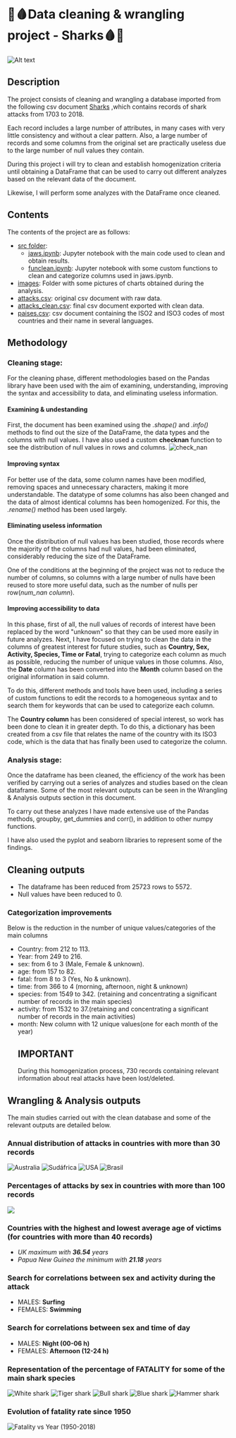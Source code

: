 # 🦈🩸Data cleaning & wrangling project - Sharks🩸🦈
![Alt text](https://static1.colliderimages.com/wordpress/wp-content/uploads/2023/06/jaws-movies-ranked-worst-to-best.jpg?q=50&fit=contain&w=1140&h=&dpr=1.5)
## Description
The project consists of cleaning and wrangling a database imported from the following csv document [Sharks](https://www.kaggle.com/datasets/teajay/global-shark-attacks) ,which contains records of shark attacks from 1703 to 2018.

Each record includes a large number of attributes, in many cases with very little consistency and without a clear pattern. Also, a large number of records and some columns from the original set are practically useless due to the large number of null values ​​they contain.

During this project i will try to clean and establish homogenization criteria until obtaining a DataFrame that can be used to carry out different analyzes based on the relevant data of the document.

Likewise, I will perform some analyzes with the DataFrame once cleaned.
## Contents
The contents of the project are as follows:
- [src folder](https://github.com/arromeral/w2pandas_arromeral/tree/main/src):
  - [jaws.ipynb](https://github.com/arromeral/w2pandas_arromeral/blob/main/src/jaws.ipynb): Jupyter notebook with the main code used to clean and obtain results.
  - [funclean.ipynb](https://github.com/arromeral/w2pandas_arromeral/blob/main/src/funclean.ipynb): Jupyter notebook with some custom functions to clean and categorize columns used in jaws.ipynb.
- [images](https://github.com/arromeral/w2pandas_arromeral/tree/main/images): Folder with some pictures of charts obtained during the analysis.
- [attacks.csv](https://github.com/arromeral/w2pandas_arromeral/blob/main/attacks.csv): original csv document with raw data.
- [attacks_clean.csv](https://github.com/arromeral/w2pandas_arromeral/blob/main/attacks_clean.csv): final csv document exported with clean data.
- [paises.csv](https://github.com/arromeral/w2pandas_arromeral/blob/main/paises.csv): csv document containing the ISO2 and ISO3 codes of most countries and their name in several languages.
## Methodology
### Cleaning stage:

For the cleaning phase, different methodologies based on the Pandas library have been used with the aim of examining, understanding, improving the syntax and accessibility to data, and eliminating useless information.
#### Examining & undestanding
First, the document has been examined using the *.shape()* and *.info()* methods to find out the size of the DataFrame, the data types and the columns with null values.
I have also used a custom **checknan** function to see the distribution of null values ​​in rows and columns.
![check_nan](https://github.com/arromeral/w2pandas_arromeral/assets/138980560/f6faaff1-99a4-49b3-bd97-aa67dd17315c)

#### Improving syntax
For better use of the data, some column names have been modified, removing spaces and unnecessary characters, making it more understandable. The datatype of some columns has also been changed and the data of almost identical columns has been homogenized. For this, the *.rename()* method has been used largely.
#### Eliminating useless information
Once the distribution of null values ​​has been studied, those records where the majority of the columns had null values, ​​had been eliminated, considerably reducing the size of the DataFrame.

One of the conditions at the beginning of the project was not to reduce the number of columns, so columns with a large number of nulls have been reused to store more useful data, such as the number of nulls per row(*num_nan column*).
#### Improving accessibility to data
In this phase, first of all, the null values ​​of records of interest have been replaced by the word "unknown" so that they can be used more easily in future analyzes.
Next, I have focused on trying to clean the data in the columns of greatest interest for future studies, such as **Country, Sex, Activity, Species, Time or Fatal**, trying to categorize each column as much as possible, reducing the number of unique values ​​in those columns. Also, the **Date** column has been converted into the **Month** column based on the original information in said column.

To do this, different methods and tools have been used, including a series of custom functions to edit the records to a homogeneous syntax and to search them for keywords that can be used to categorize each column.

The **Country column** has been considered of special interest, so work has been done to clean it in greater depth. To do this, a dictionary has been created from a csv file that relates the name of the country with its ISO3 code, which is the data that has finally been used to categorize the column.

### Analysis stage:
Once the dataframe has been cleaned, the efficiency of the work has been verified by carrying out a series of analyzes and studies based on the clean dataframe. Some of the most relevant outputs can be seen in the Wrangling & Analysis outputs section in this document.

To carry out these analyzes I have made extensive use of the Pandas methods, groupby, get_dummies and corr(), in addition to other numpy functions.

I have also used the pyplot and seaborn libraries to represent some of the findings.
## Cleaning outputs
- The dataframe has been reduced from 25723 rows to 5572.
- Null values ​​have been reduced to 0.
### Categorization improvements
Below is the reduction in the number of unique values/categories of the main columns
- Country: from 212 to 113.
- Year: from 249 to 216.
- sex: from 6 to 3 (Male, Female & unknown).
- age: from 157 to 82.
- fatal: from 8 to 3 (Yes, No & unknown).
- time: from 366 to 4 (morning, afternoon, night & unknown)
- species: from 1549 to 342. (retaining and concentrating a significant number of records in the main species)
- activity: from 1532 to 37.(retaining and concentrating a significant number of records in the main activities)
- month: New column with 12 unique values(one for each month of the year)
  ## **IMPORTANT**
  During this homogenization process, 730 records containing relevant information about real attacks have been lost/deleted.
## Wrangling & Analysis outputs
The main studies carried out with the clean database and some of the relevant outputs are detailed below.
### **Annual distribution of attacks in countries with more than 30 records**
![Australia](https://github.com/arromeral/w2pandas_arromeral/assets/138980560/b90eb180-05ef-4886-b76e-f021e7ad181e)
![Sudáfrica](https://github.com/arromeral/w2pandas_arromeral/assets/138980560/94be5107-3194-42b8-a49c-a6acf5b9dbcb)
![USA](https://github.com/arromeral/w2pandas_arromeral/assets/138980560/3d44f15b-95b2-4e76-a0c0-9a4baf6b4703)
![Brasil](https://github.com/arromeral/w2pandas_arromeral/assets/138980560/bd7268eb-1540-416f-9378-7acda02f5554)
### **Percentages of attacks by sex in countries with more than 100 records**
![](https://github.com/arromeral/w2pandas_arromeral/assets/138980560/251b2786-80f4-4dda-858d-276a286f82b8)

### **Countries with the highest and lowest average age of victims (for countries with more than 40 records)**
- *UK maximum with **36.54** years*
- *Papua New Guinea the minimum with **21.18** years*
### **Search for correlations between sex and activity during the attack**
- MALES: **Surfing**
- FEMALES: **Swimming**
### **Search for correlations between sex and time of day**
- MALES: **Night (00-06 h)**
- FEMALES: **Afternoon (12-24 h)**
### **Representation of the percentage of FATALITY for some of the main shark species**
![White shark](https://github.com/arromeral/w2pandas_arromeral/assets/138980560/3aef3495-852d-4609-8de2-8214a2da7211)
![Tiger shark](https://github.com/arromeral/w2pandas_arromeral/assets/138980560/e9c1098c-e41c-4e30-ab99-325777d5c7ba)
![Bull shark](https://github.com/arromeral/w2pandas_arromeral/assets/138980560/8cc02205-af68-4d1f-943a-7920d977137d)
![Blue shark](https://github.com/arromeral/w2pandas_arromeral/assets/138980560/cb30f0db-2635-42ee-9ddd-818ada6e2ed9)
![Hammer shark](https://github.com/arromeral/w2pandas_arromeral/assets/138980560/0e2d6314-6892-4ad2-b97e-11641f2601d5)
### **Evolution of fatality rate since 1950**
![Fatality vs Year (1950-2018)](https://github.com/arromeral/w2pandas_arromeral/assets/138980560/76c2ba3f-05b1-4e81-8f32-d392bacefe96)



 
